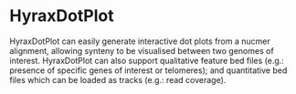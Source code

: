 # HyraxDotPlot
HyraxDotPlot can easily generate interactive dot plots from a nucmer alignment, allowing synteny to be visualised between two genomes of interest.  HyraxDotPlot can also support qualitative feature bed files (e.g.: presence of specific genes of interest or telomeres); and quantitative bed files which can be loaded as tracks (e.g.: read coverage).
